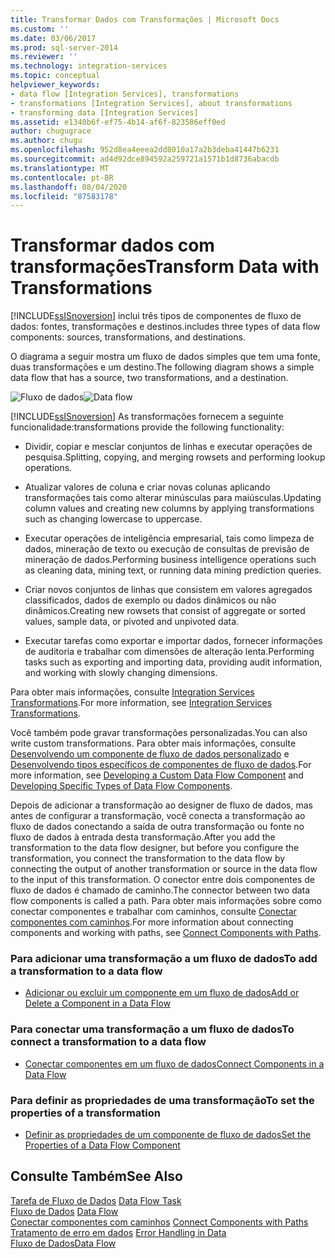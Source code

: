 ```yaml
---
title: Transformar Dados com Transformações | Microsoft Docs
ms.custom: ''
ms.date: 03/06/2017
ms.prod: sql-server-2014
ms.reviewer: ''
ms.technology: integration-services
ms.topic: conceptual
helpviewer_keywords:
- data flow [Integration Services], transformations
- transformations [Integration Services], about transformations
- transforming data [Integration Services]
ms.assetid: e1340b6f-ef75-4b14-af6f-823586eff0ed
author: chugugrace
ms.author: chugu
ms.openlocfilehash: 952d8ea4eeea2dd8010a17a2b3deba41447b6231
ms.sourcegitcommit: ad4d92dce894592a259721a1571b1d8736abacdb
ms.translationtype: MT
ms.contentlocale: pt-BR
ms.lasthandoff: 08/04/2020
ms.locfileid: "87583178"
---
```

# <a name="transform-data-with-transformations"></a><span data-ttu-id="d8da2-102">Transformar dados com transformações</span><span class="sxs-lookup"><span data-stu-id="d8da2-102">Transform Data with Transformations</span></span>
  [!INCLUDE[ssISnoversion](../../../includes/ssisnoversion-md.md)] <span data-ttu-id="d8da2-103">inclui três tipos de componentes de fluxo de dados: fontes, transformações e destinos.</span><span class="sxs-lookup"><span data-stu-id="d8da2-103">includes three types of data flow components: sources, transformations, and destinations.</span></span>  
  
 <span data-ttu-id="d8da2-104">O diagrama a seguir mostra um fluxo de dados simples que tem uma fonte, duas transformações e um destino.</span><span class="sxs-lookup"><span data-stu-id="d8da2-104">The following diagram shows a simple data flow that has a source, two transformations, and a destination.</span></span>  
  
 <span data-ttu-id="d8da2-105">![Fluxo de dados](../../media/mw-dts-08.gif "Fluxo de dados")</span><span class="sxs-lookup"><span data-stu-id="d8da2-105">![Data flow](../../media/mw-dts-08.gif "Data flow")</span></span>  
  
 [!INCLUDE[ssISnoversion](../../../includes/ssisnoversion-md.md)] <span data-ttu-id="d8da2-106">As transformações fornecem a seguinte funcionalidade:</span><span class="sxs-lookup"><span data-stu-id="d8da2-106">transformations provide the following functionality:</span></span>  
  
-   <span data-ttu-id="d8da2-107">Dividir, copiar e mesclar conjuntos de linhas e executar operações de pesquisa.</span><span class="sxs-lookup"><span data-stu-id="d8da2-107">Splitting, copying, and merging rowsets and performing lookup operations.</span></span>  
  
-   <span data-ttu-id="d8da2-108">Atualizar valores de coluna e criar novas colunas aplicando transformações tais como alterar minúsculas para maiúsculas.</span><span class="sxs-lookup"><span data-stu-id="d8da2-108">Updating column values and creating new columns by applying transformations such as changing lowercase to uppercase.</span></span>  
  
-   <span data-ttu-id="d8da2-109">Executar operações de inteligência empresarial, tais como limpeza de dados, mineração de texto ou execução de consultas de previsão de mineração de dados.</span><span class="sxs-lookup"><span data-stu-id="d8da2-109">Performing business intelligence operations such as cleaning data, mining text, or running data mining prediction queries.</span></span>  
  
-   <span data-ttu-id="d8da2-110">Criar novos conjuntos de linhas que consistem em valores agregados classificados, dados de exemplo ou dados dinâmicos ou não dinâmicos.</span><span class="sxs-lookup"><span data-stu-id="d8da2-110">Creating new rowsets that consist of aggregate or sorted values, sample data, or pivoted and unpivoted data.</span></span>  
  
-   <span data-ttu-id="d8da2-111">Executar tarefas como exportar e importar dados, fornecer informações de auditoria e trabalhar com dimensões de alteração lenta.</span><span class="sxs-lookup"><span data-stu-id="d8da2-111">Performing tasks such as exporting and importing data, providing audit information, and working with slowly changing dimensions.</span></span>  
  
 <span data-ttu-id="d8da2-112">Para obter mais informações, consulte [Integration Services Transformations](integration-services-transformations.md).</span><span class="sxs-lookup"><span data-stu-id="d8da2-112">For more information, see [Integration Services Transformations](integration-services-transformations.md).</span></span>  
  
 <span data-ttu-id="d8da2-113">Você também pode gravar transformações personalizadas.</span><span class="sxs-lookup"><span data-stu-id="d8da2-113">You can also write custom transformations.</span></span> <span data-ttu-id="d8da2-114">Para obter mais informações, consulte [Desenvolvendo um componente de fluxo de dados personalizado](../../extending-packages-custom-objects/data-flow/developing-a-custom-data-flow-component.md) e [Desenvolvendo tipos específicos de componentes de fluxo de dados](../../extending-packages-custom-objects-data-flow-types/developing-specific-types-of-data-flow-components.md).</span><span class="sxs-lookup"><span data-stu-id="d8da2-114">For more information, see [Developing a Custom Data Flow Component](../../extending-packages-custom-objects/data-flow/developing-a-custom-data-flow-component.md) and [Developing Specific Types of Data Flow Components](../../extending-packages-custom-objects-data-flow-types/developing-specific-types-of-data-flow-components.md).</span></span>  
  
 <span data-ttu-id="d8da2-115">Depois de adicionar a transformação ao designer de fluxo de dados, mas antes de configurar a transformação, você conecta a transformação ao fluxo de dados conectando a saída de outra transformação ou fonte no fluxo de dados à entrada desta transformação.</span><span class="sxs-lookup"><span data-stu-id="d8da2-115">After you add the transformation to the data flow designer, but before you configure the transformation, you connect the transformation to the data flow by connecting the output of another transformation or source in the data flow to the input of this transformation.</span></span> <span data-ttu-id="d8da2-116">O conector entre dois componentes de fluxo de dados é chamado de caminho.</span><span class="sxs-lookup"><span data-stu-id="d8da2-116">The connector between two data flow components is called a path.</span></span> <span data-ttu-id="d8da2-117">Para obter mais informações sobre como conectar componentes e trabalhar com caminhos, consulte [Conectar componentes com caminhos](../../connect-components-with-paths.md).</span><span class="sxs-lookup"><span data-stu-id="d8da2-117">For more information about connecting components and working with paths, see [Connect Components with Paths](../../connect-components-with-paths.md).</span></span>  
  
### <a name="to-add-a-transformation-to-a-data-flow"></a><span data-ttu-id="d8da2-118">Para adicionar uma transformação a um fluxo de dados</span><span class="sxs-lookup"><span data-stu-id="d8da2-118">To add a transformation to a data flow</span></span>  
  
-   [<span data-ttu-id="d8da2-119">Adicionar ou excluir um componente em um fluxo de dados</span><span class="sxs-lookup"><span data-stu-id="d8da2-119">Add or Delete a Component in a Data Flow</span></span>](../add-or-delete-a-component-in-a-data-flow.md)  
  
### <a name="to-connect-a-transformation-to-a-data-flow"></a><span data-ttu-id="d8da2-120">Para conectar uma transformação a um fluxo de dados</span><span class="sxs-lookup"><span data-stu-id="d8da2-120">To connect a transformation to a data flow</span></span>  
  
-   [<span data-ttu-id="d8da2-121">Conectar componentes em um fluxo de dados</span><span class="sxs-lookup"><span data-stu-id="d8da2-121">Connect Components in a Data Flow</span></span>](../connect-components-in-a-data-flow.md)  
  
### <a name="to-set-the-properties-of-a-transformation"></a><span data-ttu-id="d8da2-122">Para definir as propriedades de uma transformação</span><span class="sxs-lookup"><span data-stu-id="d8da2-122">To set the properties of a transformation</span></span>  
  
-   [<span data-ttu-id="d8da2-123">Definir as propriedades de um componente de fluxo de dados</span><span class="sxs-lookup"><span data-stu-id="d8da2-123">Set the Properties of a Data Flow Component</span></span>](../set-the-properties-of-a-data-flow-component.md)  
  
## <a name="see-also"></a><span data-ttu-id="d8da2-124">Consulte Também</span><span class="sxs-lookup"><span data-stu-id="d8da2-124">See Also</span></span>  
 <span data-ttu-id="d8da2-125">[Tarefa de Fluxo de Dados](../../control-flow/data-flow-task.md) </span><span class="sxs-lookup"><span data-stu-id="d8da2-125">[Data Flow Task](../../control-flow/data-flow-task.md) </span></span>  
 <span data-ttu-id="d8da2-126">[Fluxo de Dados](../data-flow.md) </span><span class="sxs-lookup"><span data-stu-id="d8da2-126">[Data Flow](../data-flow.md) </span></span>  
 <span data-ttu-id="d8da2-127">[Conectar componentes com caminhos](../../connect-components-with-paths.md) </span><span class="sxs-lookup"><span data-stu-id="d8da2-127">[Connect Components with Paths](../../connect-components-with-paths.md) </span></span>  
 <span data-ttu-id="d8da2-128">[Tratamento de erro em dados](../error-handling-in-data.md) </span><span class="sxs-lookup"><span data-stu-id="d8da2-128">[Error Handling in Data](../error-handling-in-data.md) </span></span>  
 [<span data-ttu-id="d8da2-129">Fluxo de Dados</span><span class="sxs-lookup"><span data-stu-id="d8da2-129">Data Flow</span></span>](../data-flow.md)  
  
  
